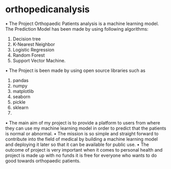 # orthopedicanalysis
• The Project Orthopaedic Patients analysis is a machine learning model. The Prediction Model has been made by using following algorithms:
1.	Decision tree
2.	K-Nearest Neighbor
3.	Logistic Regression
4.	Random Forest 
5.	Support Vector Machine.    

•	The Project is been made by using open source libraries such as 
1.	pandas
2.	numpy
3.	matplotlib
4.	seaborn
5.	pickle
6.	sklearn
7.	
•	The main aim of my project is to provide a platform to users from where they can use my machine learning model in order to predict that the patients is normal or abnormal.
•	The mission is so simple and straight forward to contribute into the field of medical by building a machine learning model and deploying it later so that it can be available for public use.
•	The outcome of project is very important when it comes to personal health and project is made up with no funds it is free for everyone who wants to do good towards orthopaedic patients.


